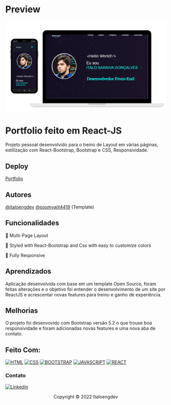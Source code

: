 
# Preview
![grab-landing-page](https://github.com/italoengdev/portfolio-italoengdev/blob/master/src/Assets/portcell.png)
# Portfolio feito em React-JS

Projeto pessoal desenvolvido para o treino de Layout em várias páginas, estilização com React-Bootstrap, Bootstrap e CSS, Responsividade.


## Deploy

[Portfolio](https://italoengdev.me/)

## Autores

[@italoengdev](https://www.github.com/italoengdev)
[@soumyajit4419](https://github.com/soumyajit4419) (Template)

## Funcionalidades

📖 Multi-Page Layout

🎨 Styled with React-Bootstrap and Css with easy to customize colors

📱 Fully Responsive


## Aprendizados

Aplicação desenvolvida com base em um template Open Source, foram feitas alterações e o objetivo foi entender o desenvolvimento de um site por ReactJS e acrescentar novas features para treino e ganho de experiência.


## Melhorias

O projeto foi desenvovido com Bootstrap versão 5.2 o que trouxe boa responsividade e foram adicionadas novas features e uma nova aba de contato.

## Feito Com:
[![HTML](https://img.shields.io/badge/HTML5-E34F26?style=for-the-badge&logo=html5&logoColor=white)](https://developer.mozilla.org/pt-BR/docs/Web/HTML)
[![CSS](https://img.shields.io/badge/CSS3-1572B6?style=for-the-badge&logo=css3&logoColor=white)](https://www.w3schools.com/css/)
[![BOOTSTRAP](https://img.shields.io/badge/Bootstrap-563D7C?style=for-the-badge&logo=bootstrap&logoColor=white)](https://getbootstrap.com/)
[![JAVASCRIPT](https://img.shields.io/badge/JavaScript-323330?style=for-the-badge&logo=javascript&logoColor=F7DF1E)](https://developer.mozilla.org/pt-BR/docs/Web/JavaScript/)
[![REACT](https://img.shields.io/badge/React-20232A?style=for-the-badge&logo=react&logoColor=61DAFB)](https://reactjs.org/)


### Contato

[![Linkedin](https://img.shields.io/badge/LinkedIn-0077B5?style=for-the-badge&logo=linkedin&logoColor=white)](https://www.linkedin.com/in/italoengdev/)

<p align="center">Copyright © 2022 Italoengdev</p>
